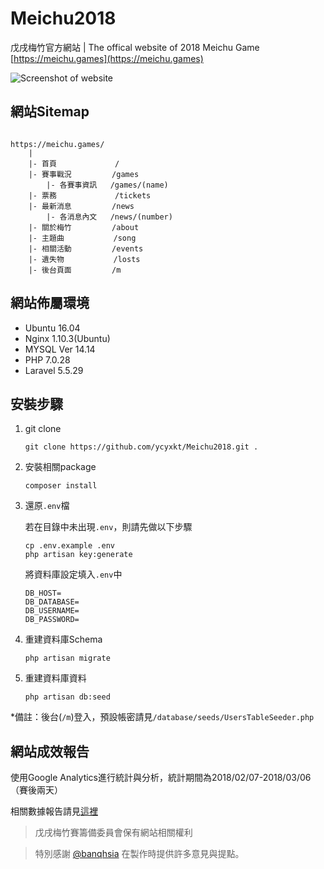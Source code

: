 # Meichu2018

戊戌梅竹官方網站 | The offical website of 2018 Meichu Game [https://meichu.games](https://meichu.games)

![Screenshot of website](https://meichu.games/images/screenshot.png)

## 網站Sitemap
```

https://meichu.games/
    |
    |- 首頁             /
    |- 賽事戰況         /games
        |- 各賽事資訊   /games/(name)
    |- 票務             /tickets
    |- 最新消息         /news
        |- 各消息內文   /news/(number)
    |- 關於梅竹         /about
    |- 主題曲           /song
    |- 相關活動         /events
    |- 遺失物           /losts
    |- 後台頁面         /m

```

## 網站佈屬環境

- Ubuntu 16.04
- Nginx 1.10.3(Ubuntu)
- MYSQL Ver 14.14
- PHP 7.0.28
- Laravel 5.5.29

## 安裝步驟

1. git clone

    `git clone https://github.com/ycyxkt/Meichu2018.git .`

2. 安裝相關package

    `composer install`

3. 還原`.env`檔

    若在目錄中未出現`.env`，則請先做以下步驟
    ```Shell
    cp .env.example .env
    php artisan key:generate
    ```

    將資料庫設定填入`.env`中
    ```
    DB_HOST=
    DB_DATABASE=
    DB_USERNAME=
    DB_PASSWORD=
    ```

4. 重建資料庫Schema

    `php artisan migrate`

5. 重建資料庫資料

    `php artisan db:seed`

*備註：後台(`/m`)登入，預設帳密請見`/database/seeds/UsersTableSeeder.php`

## 網站成效報告

使用Google Analytics進行統計與分析，統計期間為2018/02/07-2018/03/06（賽後兩天）

相關數據報告請見[這裡](https://github.com/ycyxkt/Meichu2018/blob/master/StaisticsOfWebsite2018.pdf)


> 戊戌梅竹賽籌備委員會保有網站相關權利

> 特別感謝 [@banqhsia](https://github.com/banqhsia) 在製作時提供許多意見與提點。